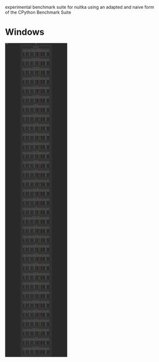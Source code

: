 experimental benchmark suite for nuitka using an adapted and naive form of the CPython Benchmark Suite
#           Windows
![](./results/Windows_benchmarks.svg)
